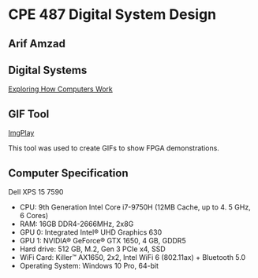 # CPE 487 Digital System Design
## Arif Amzad
## Digital Systems
[Exploring How Computers Work](https://youtu.be/QZwneRb-zqA)
## GIF Tool
[ImgPlay](https://imgplay.net/index.html)

This tool was used to create GIFs to show FPGA demonstrations.
## Computer Specification
Dell XPS 15 7590
* CPU: 9th Generation Intel Core i7-9750H (12MB Cache, up to 4. 5 GHz, 6 Cores)
* RAM: 16GB DDR4-2666MHz, 2x8G 
* GPU 0: Integrated Intel® UHD Graphics 630
* GPU 1: NVIDIA® GeForce® GTX 1650, 4 GB, GDDR5
* Hard drive: 512 GB, M.2, Gen 3 PCIe x4, SSD
* WiFi Card: Killer™ AX1650, 2x2, Intel WiFi 6 (802.11ax) + Bluetooth 5.0
* Operating System: Windows 10 Pro, 64-bit
